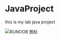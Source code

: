 # JavaProject

this is my lab java project

![RUNOOB 图标](http://static.runoob.com/images/runoob-logo.png)
